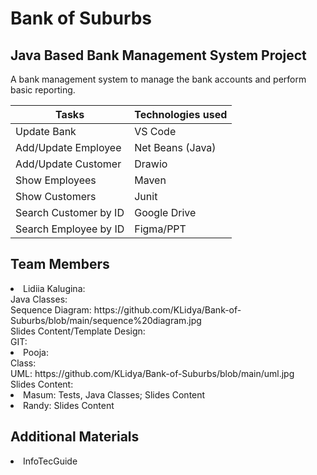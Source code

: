 # Bank of Suburbs

## Java Based Bank Management System Project
A bank management system to manage the bank accounts and perform basic reporting.

| Tasks    | Technologies used |
| -------- | ------- |
| Update Bank  | VS Code    |
| Add/Update Employee | Net Beans (Java)     |
| Add/Update Customer| Drawio    |
| Show Employees| Maven    |
| Show Customers| Junit    |
| Search Customer by ID| Google Drive    |
| Search Employee by ID| Figma/PPT    |

## Team Members
<li>Lidiia Kalugina:<br>
  Java Classes: <br>
  Sequence Diagram: https://github.com/KLidya/Bank-of-Suburbs/blob/main/sequence%20diagram.jpg <br> 
  Slides Content/Template Design: <br>
  GIT: </li>
<li>Pooja:<br>
  Class: <br> 
  UML: https://github.com/KLidya/Bank-of-Suburbs/blob/main/uml.jpg <br>
  Slides Content: </li>
<li>Masum: Tests, Java Classes; Slides Content</li>
<li>Randy: Slides Content</li>

## Additional Materials
<li>InfoTecGuide</li>

